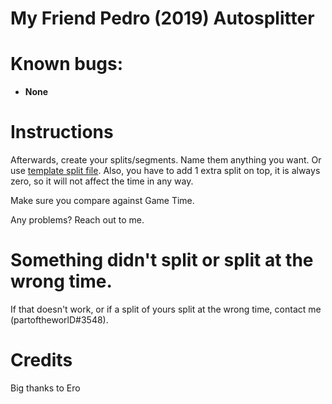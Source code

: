 # My Friend Pedro (2019) Autosplitter

# Known bugs:

* **None**

# Instructions

Afterwards, create your splits/segments. Name them anything you want. Or use [template split file](https://github.com/partoftheworlD/MyFriendPedro_autosplitter/blob/master/My%20Friend%20Pedro%20-%20Any%25%20template.lss). Also, you have to add 1 extra split on top, it is always zero, so it will not affect the time in any way. 

Make sure you compare against Game Time.

Any problems? Reach out to me.

# Something didn't split or split at the wrong time.

If that doesn't work, or if a split of yours split at the wrong time, contact me (partoftheworlD#3548).

# Credits 

Big thanks to Ero
